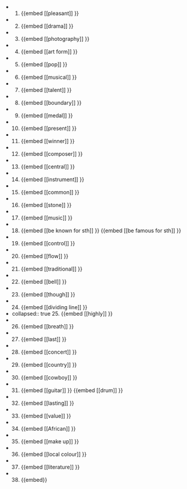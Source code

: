 -
  1. {{embed [[pleasant]] }}
-
  2. {{embed [[drama]] }}
-
  3. {{embed [[photography]] }}
-
  4. {{embed [[art form]] }}
-
  5. {{embed [[pop]] }}
-
  6. {{embed [[musical]] }}
-
  7. {{embed [[talent]] }}
-
  8. {{embed [[boundary]] }}
-
  9. {{embed [[medal]] }}
-
  10. {{embed [[present]] }}
-
  11. {{embed [[winner]] }}
-
  12. {{embed [[composer]] }}
-
  13. {{embed [[central]] }}
-
  14. {{embed [[instrument]] }}
-
  15. {{embed [[common]] }}
-
  16. {{embed [[stone]] }}
-
  17. {{embed [[music]] }}
-
  18. {{embed [[be known for sth]] }}
  {{embed [[be famous for sth]] }}
-
  19. {{embed [[control]] }}
-
  20. {{embed [[flow]] }}
-
  21. {{embed [[traditional]] }}
-
  22. {{embed [[bell]] }}
-
  23. {{embed [[though]] }}
-
  24. {{embed [[dividing line]] }}
-
  collapsed:: true
  25. {{embed [[highly]] }}
-
  26. {{embed [[breath]] }}
-
  27. {{embed [[last]] }}
-
  28. {{embed [[concert]] }}
-
  29. {{embed [[country]] }}
-
  30. {{embed [[cowboy]] }}
-
  31. {{embed [[guitar]] }}
  {{embed [[drum]] }}
-
  32. {{embed [[lasting]] }}
-
  33. {{embed [[value]] }}
-
  34. {{embed [[African]] }}
-
  35. {{embed [[make up]] }}
-
  36. {{embed [[local colour]] }}
-
  37. {{embed [[literature]] }}
-
  38. {{embed}}